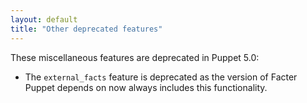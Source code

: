```yaml
---
layout: default
title: "Other deprecated features"
---
```



These miscellaneous features are deprecated in Puppet 5.0:

* The `external_facts` feature is deprecated as the version of Facter Puppet depends on now always includes this functionality.